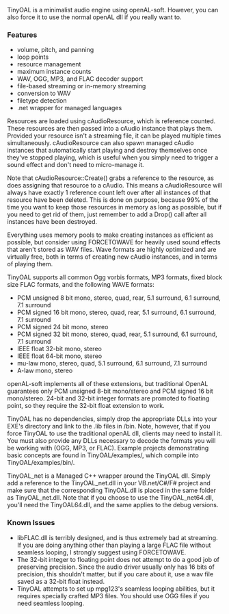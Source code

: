 TinyOAL is a minimalist audio engine using openAL-soft. However, you can also force it to use the normal openAL dll if you really want to.

### Features
* volume, pitch, and panning
* loop points
* resource management
* maximum instance counts
* WAV, OGG, MP3, and FLAC decoder support
* file-based streaming or in-memory streaming
* conversion to WAV
* filetype detection
* .net wrapper for managed languages

Resources are loaded using cAudioResource, which is reference counted. These resources are then passed into a cAudio instance that plays them. Provided your resource isn't a streaming file, it can be played multiple times simultaneously. cAudioResource can also spawn managed cAudio instances that automatically start playing and destroy themselves once they've stopped playing, which is useful when you simply need to trigger a sound effect and don't need to micro-manage it.

Note that cAudioResource::Create() grabs a reference to the resource, as does assigning that resource to a cAudio. This means a cAudioResource will always have exactly 1 reference count left over after all instances of that resource have been deleted. This is done on purpose, because 99% of the time you want to keep those resources in memory as long as possible, but if you need to get rid of them, just remember to add a Drop() call after all instances have been destroyed.

Everything uses memory pools to make creating instances as efficient as possible, but consider using FORCETOWAVE for heavily used sound effects that aren't stored as WAV files. Wave formats are highly optimized and are virtually free, both in terms of creating new cAudio instances, and in terms of playing them.

TinyOAL supports all common Ogg vorbis formats, MP3 formats, fixed block size FLAC formats, and the following WAVE formats:

* PCM unsigned 8 bit mono, stereo, quad, rear, 5.1 surround, 6.1 surround, 7.1 surround
* PCM signed 16 bit mono, stereo, quad, rear, 5.1 surround, 6.1 surround, 7.1 surround
* PCM signed 24 bit mono, stereo
* PCM signed 32 bit mono, stereo, quad, rear, 5.1 surround, 6.1 surround, 7.1 surround
* IEEE float 32-bit mono, stereo
* IEEE float 64-bit mono, stereo
* mu-law mono, stereo, quad, 5.1 surround, 6.1 surround, 7.1 surround
* A-law mono, stereo

openAL-soft implements all of these extensions, but traditional OpenAL guarantees only PCM unsigned 8-bit mono/stereo and PCM signed 16 bit mono/stereo. 24-bit and 32-bit integer formats are promoted to floating point, so they require the 32-bit float extension to work.

TinyOAL has no dependencies, simply drop the appropriate DLLs into your EXE's directory and link to the .lib files in /bin. Note, however, that if you force TinyOAL to use the traditional openAL dll, clients may need to install it. You must also provide any DLLs necessary to decode the formats you will be working with (OGG, MP3, or FLAC). Example projects demonstrating basic concepts are found in TinyOAL/examples/, which compile into TinyOAL/examples/bin/.

TinyOAL_net is a Managed C++ wrapper around the TinyOAL dll. Simply add a reference to the TinyOAL_net.dll in your VB.net/C#/F# project and make sure that the corresponding TinyOAL.dll is placed in the same folder as TinyOAL_net.dll. Note that if you choose to use the TinyOAL_net64.dll, you'll need the TinyOAL64.dll, and the same applies to the debug versions.

### Known Issues
* libFLAC.dll is terribly designed, and is thus extremely bad at streaming. If you are doing anything other than playing a large FLAC file without seamless looping, I strongly suggest using FORCETOWAVE.
* The 32-bit integer to floating point does not attempt to do a good job of preserving precision. Since the audio driver usually only has 16 bits of precision, this shouldn't matter, but if you care about it, use a wav file saved as a 32-bit float instead.
* TinyOAL attempts to set up mpg123's seamless looping abilities, but it requires specially crafted MP3 files. You should use OGG files if you need seamless looping.

